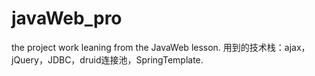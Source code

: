 # javaWeb_pro
the project work leaning from the JavaWeb lesson.
用到的技术栈：ajax，jQuery，JDBC，druid连接池，SpringTemplate.
